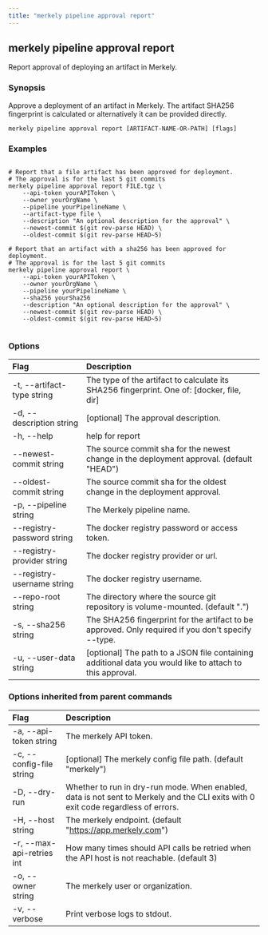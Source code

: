 ```yaml
---
title: "merkely pipeline approval report"
---
```


## merkely pipeline approval report

Report approval of deploying an artifact in Merkely. 

### Synopsis


Approve a deployment of an artifact in Merkely. 
The artifact SHA256 fingerprint is calculated or alternatively it can be provided directly. 


```shell
merkely pipeline approval report [ARTIFACT-NAME-OR-PATH] [flags]
```

### Examples

```shell

# Report that a file artifact has been approved for deployment.
# The approval is for the last 5 git commits
merkely pipeline approval report FILE.tgz \
	--api-token yourAPIToken \
	--owner yourOrgName \
	--pipeline yourPipelineName \
	--artifact-type file \
	--description "An optional description for the approval" \
	--newest-commit $(git rev-parse HEAD) \
	--oldest-commit $(git rev-parse HEAD~5)

# Report that an artifact with a sha256 has been approved for deployment.
# The approval is for the last 5 git commits
merkely pipeline approval report \
	--api-token yourAPIToken \
	--owner yourOrgName \
	--pipeline yourPipelineName \
	--sha256 yourSha256
	--description "An optional description for the approval" \
	--newest-commit $(git rev-parse HEAD) \
	--oldest-commit $(git rev-parse HEAD~5)


```

### Options
| Flag | Description |
| :--- | :--- |
|    -t, --artifact-type string  |  The type of the artifact to calculate its SHA256 fingerprint. One of: [docker, file, dir]  |
|    -d, --description string  |  [optional] The approval description.  |
|    -h, --help  |  help for report  |
|        --newest-commit string  |  The source commit sha for the newest change in the deployment approval. (default "HEAD")  |
|        --oldest-commit string  |  The source commit sha for the oldest change in the deployment approval.  |
|    -p, --pipeline string  |  The Merkely pipeline name.  |
|        --registry-password string  |  The docker registry password or access token.  |
|        --registry-provider string  |  The docker registry provider or url.  |
|        --registry-username string  |  The docker registry username.  |
|        --repo-root string  |  The directory where the source git repository is volume-mounted. (default ".")  |
|    -s, --sha256 string  |  The SHA256 fingerprint for the artifact to be approved. Only required if you don't specify --type.  |
|    -u, --user-data string  |  [optional] The path to a JSON file containing additional data you would like to attach to this approval.  |


### Options inherited from parent commands
| Flag | Description |
| :--- | :--- |
|    -a, --api-token string  |  The merkely API token.  |
|    -c, --config-file string  |  [optional] The merkely config file path. (default "merkely")  |
|    -D, --dry-run  |  Whether to run in dry-run mode. When enabled, data is not sent to Merkely and the CLI exits with 0 exit code regardless of errors.  |
|    -H, --host string  |  The merkely endpoint. (default "https://app.merkely.com")  |
|    -r, --max-api-retries int  |  How many times should API calls be retried when the API host is not reachable. (default 3)  |
|    -o, --owner string  |  The merkely user or organization.  |
|    -v, --verbose  |  Print verbose logs to stdout.  |


